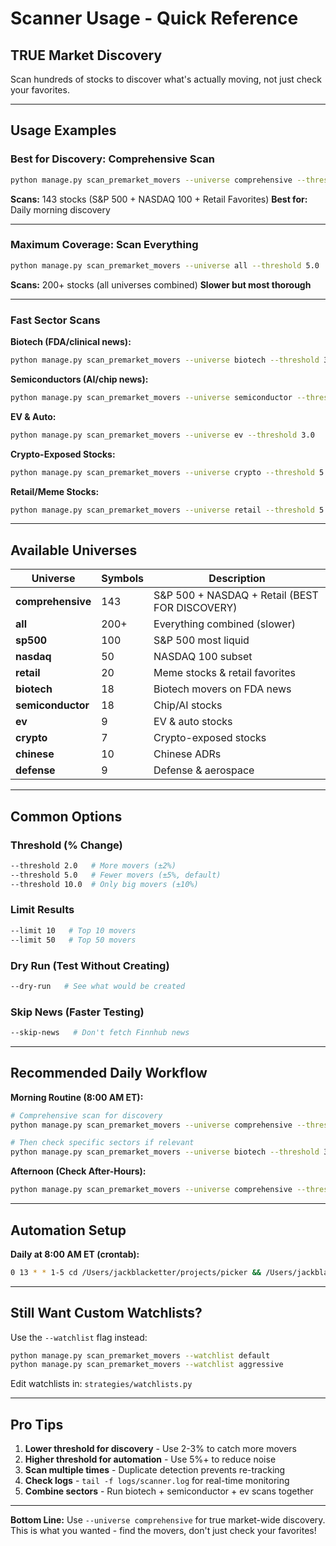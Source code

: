 # Scanner Usage - Quick Reference

## TRUE Market Discovery

Scan hundreds of stocks to discover what's actually moving, not just check your favorites.

---

## Usage Examples

### **Best for Discovery: Comprehensive Scan**
```bash
python manage.py scan_premarket_movers --universe comprehensive --threshold 3.0
```
**Scans:** 143 stocks (S&P 500 + NASDAQ 100 + Retail Favorites)
**Best for:** Daily morning discovery

---

### **Maximum Coverage: Scan Everything**
```bash
python manage.py scan_premarket_movers --universe all --threshold 5.0
```
**Scans:** 200+ stocks (all universes combined)
**Slower but most thorough**

---

### **Fast Sector Scans**

**Biotech (FDA/clinical news):**
```bash
python manage.py scan_premarket_movers --universe biotech --threshold 3.0
```

**Semiconductors (AI/chip news):**
```bash
python manage.py scan_premarket_movers --universe semiconductor --threshold 2.0
```

**EV & Auto:**
```bash
python manage.py scan_premarket_movers --universe ev --threshold 3.0
```

**Crypto-Exposed Stocks:**
```bash
python manage.py scan_premarket_movers --universe crypto --threshold 5.0
```

**Retail/Meme Stocks:**
```bash
python manage.py scan_premarket_movers --universe retail --threshold 5.0
```

---

## Available Universes

| Universe | Symbols | Description |
|----------|---------|-------------|
| **comprehensive** | 143 | S&P 500 + NASDAQ + Retail (BEST FOR DISCOVERY) |
| **all** | 200+ | Everything combined (slower) |
| **sp500** | 100 | S&P 500 most liquid |
| **nasdaq** | 50 | NASDAQ 100 subset |
| **retail** | 20 | Meme stocks & retail favorites |
| **biotech** | 18 | Biotech movers on FDA news |
| **semiconductor** | 18 | Chip/AI stocks |
| **ev** | 9 | EV & auto stocks |
| **crypto** | 7 | Crypto-exposed stocks |
| **chinese** | 10 | Chinese ADRs |
| **defense** | 9 | Defense & aerospace |

---

## Common Options

### Threshold (% Change)
```bash
--threshold 2.0   # More movers (±2%)
--threshold 5.0   # Fewer movers (±5%, default)
--threshold 10.0  # Only big movers (±10%)
```

### Limit Results
```bash
--limit 10   # Top 10 movers
--limit 50   # Top 50 movers
```

### Dry Run (Test Without Creating)
```bash
--dry-run   # See what would be created
```

### Skip News (Faster Testing)
```bash
--skip-news   # Don't fetch Finnhub news
```

---

## Recommended Daily Workflow

**Morning Routine (8:00 AM ET):**
```bash
# Comprehensive scan for discovery
python manage.py scan_premarket_movers --universe comprehensive --threshold 3.0

# Then check specific sectors if relevant
python manage.py scan_premarket_movers --universe biotech --threshold 3.0
```

**Afternoon (Check After-Hours):**
```bash
python manage.py scan_premarket_movers --universe comprehensive --threshold 5.0
```

---

## Automation Setup

**Daily at 8:00 AM ET (crontab):**
```bash
0 13 * * 1-5 cd /Users/jackblacketter/projects/picker && /Users/jackblacketter/projects/picker/.venv/bin/python manage.py scan_premarket_movers --universe comprehensive --threshold 3.0 >> logs/scanner.log 2>&1
```

---

## Still Want Custom Watchlists?

Use the `--watchlist` flag instead:
```bash
python manage.py scan_premarket_movers --watchlist default
python manage.py scan_premarket_movers --watchlist aggressive
```

Edit watchlists in: `strategies/watchlists.py`

---

## Pro Tips

1. **Lower threshold for discovery** - Use 2-3% to catch more movers
2. **Higher threshold for automation** - Use 5%+ to reduce noise
3. **Scan multiple times** - Duplicate detection prevents re-tracking
4. **Check logs** - `tail -f logs/scanner.log` for real-time monitoring
5. **Combine sectors** - Run biotech + semiconductor + ev scans together

---

**Bottom Line:** Use `--universe comprehensive` for true market-wide discovery. This is what you wanted - find the movers, don't just check your favorites!
